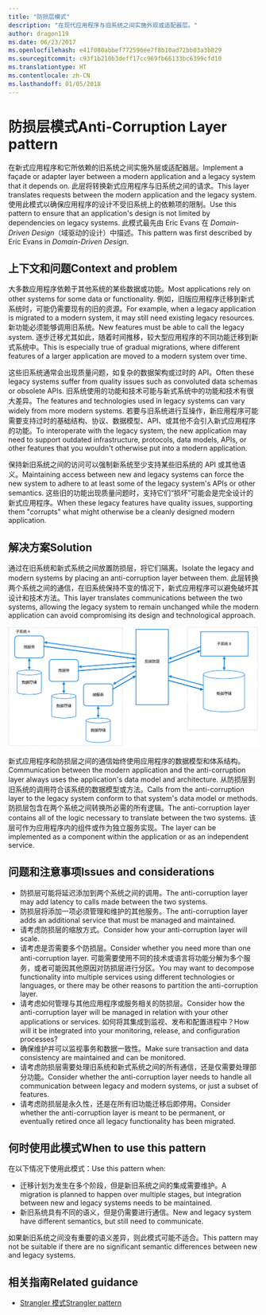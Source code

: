 ```yaml
---
title: "防损层模式"
description: "在现代应用程序与旧系统之间实施外观或适配器层。"
author: dragon119
ms.date: 06/23/2017
ms.openlocfilehash: e41f080abbef772596ee7f8b10ad72bb03a3b829
ms.sourcegitcommit: c93f1b210b3deff17cc969fb66133bc6399cfd10
ms.translationtype: HT
ms.contentlocale: zh-CN
ms.lasthandoff: 01/05/2018
---
```

# <a name="anti-corruption-layer-pattern"></a><span data-ttu-id="9cba8-103">防损层模式</span><span class="sxs-lookup"><span data-stu-id="9cba8-103">Anti-Corruption Layer pattern</span></span>

<span data-ttu-id="9cba8-104">在新式应用程序和它所依赖的旧系统之间实施外层或适配器层。</span><span class="sxs-lookup"><span data-stu-id="9cba8-104">Implement a façade or adapter layer between a modern application and a legacy system that it depends on.</span></span> <span data-ttu-id="9cba8-105">此层将转换新式应用程序与旧系统之间的请求。</span><span class="sxs-lookup"><span data-stu-id="9cba8-105">This layer translates requests between the modern application and the legacy system.</span></span> <span data-ttu-id="9cba8-106">使用此模式以确保应用程序的设计不受旧系统上的依赖项的限制。</span><span class="sxs-lookup"><span data-stu-id="9cba8-106">Use this pattern to ensure that an application's design is not limited by dependencies on legacy systems.</span></span> <span data-ttu-id="9cba8-107">此模式最先由 Eric Evans 在 *Domain-Driven Design*（域驱动的设计）中描述。</span><span class="sxs-lookup"><span data-stu-id="9cba8-107">This pattern was first described by Eric Evans in *Domain-Driven Design*.</span></span>

## <a name="context-and-problem"></a><span data-ttu-id="9cba8-108">上下文和问题</span><span class="sxs-lookup"><span data-stu-id="9cba8-108">Context and problem</span></span>

<span data-ttu-id="9cba8-109">大多数应用程序依赖于其他系统的某些数据或功能。</span><span class="sxs-lookup"><span data-stu-id="9cba8-109">Most applications rely on other systems for some data or functionality.</span></span> <span data-ttu-id="9cba8-110">例如，旧版应用程序迁移到新式系统时，可能仍需要现有的旧的资源。</span><span class="sxs-lookup"><span data-stu-id="9cba8-110">For example, when a legacy application is migrated to a modern system, it may still need existing legacy resources.</span></span> <span data-ttu-id="9cba8-111">新功能必须能够调用旧系统。</span><span class="sxs-lookup"><span data-stu-id="9cba8-111">New features must be able to call the legacy system.</span></span> <span data-ttu-id="9cba8-112">逐步迁移尤其如此，随着时间推移，较大型应用程序的不同功能迁移到新式系统中。</span><span class="sxs-lookup"><span data-stu-id="9cba8-112">This is especially true of gradual migrations, where different features of a larger application are moved to a modern system over time.</span></span>

<span data-ttu-id="9cba8-113">这些旧系统通常会出现质量问题，如复杂的数据架构或过时的 API。</span><span class="sxs-lookup"><span data-stu-id="9cba8-113">Often these legacy systems suffer from quality issues such as convoluted data schemas or obsolete APIs.</span></span> <span data-ttu-id="9cba8-114">旧系统使用的功能和技术可能与新式系统中的功能和技术有很大差异。</span><span class="sxs-lookup"><span data-stu-id="9cba8-114">The features and technologies used in legacy systems can vary widely from more modern systems.</span></span> <span data-ttu-id="9cba8-115">若要与旧系统进行互操作，新应用程序可能需要支持过时的基础结构、协议、数据模型、API、或其他不会引入新式应用程序的功能。</span><span class="sxs-lookup"><span data-stu-id="9cba8-115">To interoperate with the legacy system, the new application may need to support outdated infrastructure, protocols, data models, APIs, or other features that you wouldn't otherwise put into a modern application.</span></span>

<span data-ttu-id="9cba8-116">保持新旧系统之间的访问可以强制新系统至少支持某些旧系统的 API 或其他语义。</span><span class="sxs-lookup"><span data-stu-id="9cba8-116">Maintaining access between new and legacy systems can force the new system to adhere to at least some of the legacy system's APIs or other semantics.</span></span> <span data-ttu-id="9cba8-117">这些旧的功能出现质量问题时，支持它们“损坏”可能会是完全设计的新式应用程序。</span><span class="sxs-lookup"><span data-stu-id="9cba8-117">When these legacy features have quality issues, supporting them "corrupts" what might otherwise be a cleanly designed modern application.</span></span> 

## <a name="solution"></a><span data-ttu-id="9cba8-118">解决方案</span><span class="sxs-lookup"><span data-stu-id="9cba8-118">Solution</span></span>

<span data-ttu-id="9cba8-119">通过在旧系统和新式系统之间放置防损层，将它们隔离。</span><span class="sxs-lookup"><span data-stu-id="9cba8-119">Isolate the legacy and modern systems by placing an anti-corruption layer between them.</span></span> <span data-ttu-id="9cba8-120">此层转换两个系统之间的通信，在旧系统保持不变的情况下，新式应用程序可以避免破坏其设计和技术方法。</span><span class="sxs-lookup"><span data-stu-id="9cba8-120">This layer translates communications between the two systems, allowing the legacy system to remain unchanged while the modern application can avoid compromising its design and technological approach.</span></span>

![](./_images/anti-corruption-layer.png) 

<span data-ttu-id="9cba8-121">新式应用程序和防损层之间的通信始终使用应用程序的数据模型和体系结构。</span><span class="sxs-lookup"><span data-stu-id="9cba8-121">Communication between the modern application and the anti-corruption layer always uses the application's data model and architecture.</span></span> <span data-ttu-id="9cba8-122">从防损层到旧系统的调用符合该系统的数据模型或方法。</span><span class="sxs-lookup"><span data-stu-id="9cba8-122">Calls from the anti-corruption layer to the legacy system conform to that system's data model or methods.</span></span> <span data-ttu-id="9cba8-123">防损层包含在两个系统之间转换所必需的所有逻辑。</span><span class="sxs-lookup"><span data-stu-id="9cba8-123">The anti-corruption layer contains all of the logic necessary to translate between the two systems.</span></span> <span data-ttu-id="9cba8-124">该层可作为应用程序内的组件或作为独立服务实现。</span><span class="sxs-lookup"><span data-stu-id="9cba8-124">The layer can be implemented as a component within the application or as an independent service.</span></span>

## <a name="issues-and-considerations"></a><span data-ttu-id="9cba8-125">问题和注意事项</span><span class="sxs-lookup"><span data-stu-id="9cba8-125">Issues and considerations</span></span>

- <span data-ttu-id="9cba8-126">防损层可能将延迟添加到两个系统之间的调用。</span><span class="sxs-lookup"><span data-stu-id="9cba8-126">The anti-corruption layer may add latency to calls made between the two systems.</span></span>
- <span data-ttu-id="9cba8-127">防损层将添加一项必须管理和维护的其他服务。</span><span class="sxs-lookup"><span data-stu-id="9cba8-127">The anti-corruption layer adds an additional service that must be managed and maintained.</span></span>
- <span data-ttu-id="9cba8-128">请考虑防损层的缩放方式。</span><span class="sxs-lookup"><span data-stu-id="9cba8-128">Consider how your anti-corruption layer will scale.</span></span>
- <span data-ttu-id="9cba8-129">请考虑是否需要多个防损层。</span><span class="sxs-lookup"><span data-stu-id="9cba8-129">Consider whether you need more than one anti-corruption layer.</span></span> <span data-ttu-id="9cba8-130">可能需要使用不同的技术或语言将功能分解为多个服务，或者可能因其他原因对防损层进行分区。</span><span class="sxs-lookup"><span data-stu-id="9cba8-130">You may want to decompose functionality into multiple services using different technologies or languages, or there may be other reasons to partition the anti-corruption layer.</span></span>
- <span data-ttu-id="9cba8-131">请考虑如何管理与其他应用程序或服务相关的防损层。</span><span class="sxs-lookup"><span data-stu-id="9cba8-131">Consider how the anti-corruption layer will be managed in relation with your other applications or services.</span></span> <span data-ttu-id="9cba8-132">如何将其集成到监视、发布和配置进程中？</span><span class="sxs-lookup"><span data-stu-id="9cba8-132">How will it be integrated into your monitoring, release, and configuration processes?</span></span>
- <span data-ttu-id="9cba8-133">确保维护并可以监视事务和数据一致性。</span><span class="sxs-lookup"><span data-stu-id="9cba8-133">Make sure transaction and data consistency are maintained and can be monitored.</span></span>
- <span data-ttu-id="9cba8-134">请考虑防损层需要处理旧系统和新式系统之间的所有通信，还是仅需要处理部分功能。</span><span class="sxs-lookup"><span data-stu-id="9cba8-134">Consider whether the anti-corruption layer needs to handle all communication between legacy and modern systems, or just a subset of features.</span></span> 
- <span data-ttu-id="9cba8-135">请考虑防损层是永久性，还是在所有旧功能迁移后即停用。</span><span class="sxs-lookup"><span data-stu-id="9cba8-135">Consider whether the anti-corruption layer is meant to be permanent, or eventually retired once all legacy functionality has been migrated.</span></span>

## <a name="when-to-use-this-pattern"></a><span data-ttu-id="9cba8-136">何时使用此模式</span><span class="sxs-lookup"><span data-stu-id="9cba8-136">When to use this pattern</span></span>

<span data-ttu-id="9cba8-137">在以下情况下使用此模式：</span><span class="sxs-lookup"><span data-stu-id="9cba8-137">Use this pattern when:</span></span>

- <span data-ttu-id="9cba8-138">迁移计划为发生在多个阶段，但是新旧系统之间的集成需要维护。</span><span class="sxs-lookup"><span data-stu-id="9cba8-138">A migration is planned to happen over multiple stages, but integration between new and legacy systems needs to be maintained.</span></span>
- <span data-ttu-id="9cba8-139">新旧系统具有不同的语义，但是仍需要进行通信。</span><span class="sxs-lookup"><span data-stu-id="9cba8-139">New and legacy system have different semantics, but still need to communicate.</span></span>

<span data-ttu-id="9cba8-140">如果新旧系统之间没有重要的语义差异，则此模式可能不适合。</span><span class="sxs-lookup"><span data-stu-id="9cba8-140">This pattern may not be suitable if there are no significant semantic differences between new and legacy systems.</span></span> 

## <a name="related-guidance"></a><span data-ttu-id="9cba8-141">相关指南</span><span class="sxs-lookup"><span data-stu-id="9cba8-141">Related guidance</span></span>

- <span data-ttu-id="9cba8-142">[Strangler 模式][strangler]</span><span class="sxs-lookup"><span data-stu-id="9cba8-142">[Strangler pattern][strangler]</span></span>

[strangler]: ./strangler.md
